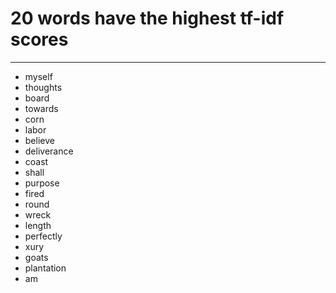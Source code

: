 # 20 words have the highest tf-idf scores

***

* myself
* thoughts
* board
* towards
* corn
* labor
* believe
* deliverance
* coast
* shall
* purpose
* fired
* round
* wreck
* length
* perfectly
* xury
* goats
* plantation
* am


